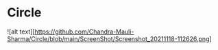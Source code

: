 # Circle
![alt text][https://github.com/Chandra-Mauli-Sharma/Circle/blob/main/ScreenShot/Screenshot_20211118-112626.png]